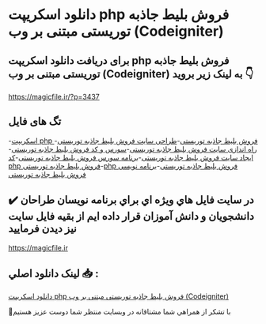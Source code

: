 # دانلود اسکریپت php فروش بلیط جاذبه توریستی مبتنی بر وب (Codeigniter)

## برای دریافت دانلود اسکریپت php فروش بلیط جاذبه توریستی مبتنی بر وب (Codeigniter) به لینک زیر بروید 👇

https://magicfile.ir/?p=3437

## تگ های فایل

-[اسکریپت php فروش بلیط جاذبه توریستی](https://magicfile.ir/product/%d8%a7%d8%b3%da%a9%d8%b1%db%8c%d9%be%d8%aa-%d9%81%d8%b1%d9%88%d8%b4-%d8%a8%d9%84%db%8c%d8%b7-%d8%ac%d8%a7%d8%b0%d8%a8%d9%87-%d8%aa%d9%88%d8%b1%db%8c%d8%b3%d8%aa%db%8c-%d9%85%d8%a8%d8%aa%d9%86%db%8c-%d8%a8%d8%b1-%d9%88%d8%a8/)-[طراحی سایت فروش بلیط جاذبه توریستی](https://magicfile.ir/product/%d8%a7%d8%b3%da%a9%d8%b1%db%8c%d9%be%d8%aa-%d9%81%d8%b1%d9%88%d8%b4-%d8%a8%d9%84%db%8c%d8%b7-%d8%ac%d8%a7%d8%b0%d8%a8%d9%87-%d8%aa%d9%88%d8%b1%db%8c%d8%b3%d8%aa%db%8c-%d9%85%d8%a8%d8%aa%d9%86%db%8c-%d8%a8%d8%b1-%d9%88%d8%a8/)-[راه اندازی سایت فروش بلیط جاذبه توریستی](https://magicfile.ir/product/%d8%a7%d8%b3%da%a9%d8%b1%db%8c%d9%be%d8%aa-%d9%81%d8%b1%d9%88%d8%b4-%d8%a8%d9%84%db%8c%d8%b7-%d8%ac%d8%a7%d8%b0%d8%a8%d9%87-%d8%aa%d9%88%d8%b1%db%8c%d8%b3%d8%aa%db%8c-%d9%85%d8%a8%d8%aa%d9%86%db%8c-%d8%a8%d8%b1-%d9%88%d8%a8/)-[سورس و کد فروش بلیط جاذبه توریستی](https://magicfile.ir/product/%d8%a7%d8%b3%da%a9%d8%b1%db%8c%d9%be%d8%aa-%d9%81%d8%b1%d9%88%d8%b4-%d8%a8%d9%84%db%8c%d8%b7-%d8%ac%d8%a7%d8%b0%d8%a8%d9%87-%d8%aa%d9%88%d8%b1%db%8c%d8%b3%d8%aa%db%8c-%d9%85%d8%a8%d8%aa%d9%86%db%8c-%d8%a8%d8%b1-%d9%88%d8%a8/)-[ایجاد سایت فروش بلیط جاذبه توریستی](https://magicfile.ir/product/%d8%a7%d8%b3%da%a9%d8%b1%db%8c%d9%be%d8%aa-%d9%81%d8%b1%d9%88%d8%b4-%d8%a8%d9%84%db%8c%d8%b7-%d8%ac%d8%a7%d8%b0%d8%a8%d9%87-%d8%aa%d9%88%d8%b1%db%8c%d8%b3%d8%aa%db%8c-%d9%85%d8%a8%d8%aa%d9%86%db%8c-%d8%a8%d8%b1-%d9%88%d8%a8/)-[برنامه سورس فروش بلیط جاذبه توریستی](https://magicfile.ir/product/%d8%a7%d8%b3%da%a9%d8%b1%db%8c%d9%be%d8%aa-%d9%81%d8%b1%d9%88%d8%b4-%d8%a8%d9%84%db%8c%d8%b7-%d8%ac%d8%a7%d8%b0%d8%a8%d9%87-%d8%aa%d9%88%d8%b1%db%8c%d8%b3%d8%aa%db%8c-%d9%85%d8%a8%d8%aa%d9%86%db%8c-%d8%a8%d8%b1-%d9%88%d8%a8/)-[کد php فروش بلیط جاذبه توریستی](https://magicfile.ir/product/%d8%a7%d8%b3%da%a9%d8%b1%db%8c%d9%be%d8%aa-%d9%81%d8%b1%d9%88%d8%b4-%d8%a8%d9%84%db%8c%d8%b7-%d8%ac%d8%a7%d8%b0%d8%a8%d9%87-%d8%aa%d9%88%d8%b1%db%8c%d8%b3%d8%aa%db%8c-%d9%85%d8%a8%d8%aa%d9%86%db%8c-%d8%a8%d8%b1-%d9%88%d8%a8/)-[php فروش بلیط جاذبه توریستی](https://magicfile.ir/product/%d8%a7%d8%b3%da%a9%d8%b1%db%8c%d9%be%d8%aa-%d9%81%d8%b1%d9%88%d8%b4-%d8%a8%d9%84%db%8c%d8%b7-%d8%ac%d8%a7%d8%b0%d8%a8%d9%87-%d8%aa%d9%88%d8%b1%db%8c%d8%b3%d8%aa%db%8c-%d9%85%d8%a8%d8%aa%d9%86%db%8c-%d8%a8%d8%b1-%d9%88%d8%a8/)-[برنامه نویسی فروش بلیط جاذبه توریستی](https://magicfile.ir/product/%d8%a7%d8%b3%da%a9%d8%b1%db%8c%d9%be%d8%aa-%d9%81%d8%b1%d9%88%d8%b4-%d8%a8%d9%84%db%8c%d8%b7-%d8%ac%d8%a7%d8%b0%d8%a8%d9%87-%d8%aa%d9%88%d8%b1%db%8c%d8%b3%d8%aa%db%8c-%d9%85%d8%a8%d8%aa%d9%86%db%8c-%d8%a8%d8%b1-%d9%88%d8%a8/)

## ✔️ در سايت فايل هاي ويژه اي براي برنامه نويسان طراحان دانشجويان و دانش آموزان قرار داده ايم از بقيه فايل سايت نيز ديدن فرماييد

https://magicfile.ir


## لينک دانلود اصلي 📥 :

[دانلود اسکریپت php فروش بلیط جاذبه توریستی مبتنی بر وب (Codeigniter)](https://magicfile.ir/product/%d8%a7%d8%b3%da%a9%d8%b1%db%8c%d9%be%d8%aa-%d9%81%d8%b1%d9%88%d8%b4-%d8%a8%d9%84%db%8c%d8%b7-%d8%ac%d8%a7%d8%b0%d8%a8%d9%87-%d8%aa%d9%88%d8%b1%db%8c%d8%b3%d8%aa%db%8c-%d9%85%d8%a8%d8%aa%d9%86%db%8c-%d8%a8%d8%b1-%d9%88%d8%a8/) 


🙏با تشکر از همراهي شما مشتاقانه در وبسایت منتظر شما دوست عزیز هستیم

